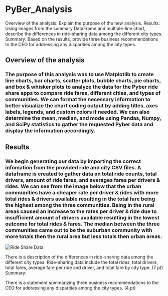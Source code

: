 # PyBer_Analysis

Overview of the analysis: Explain the purpose of the new analysis.
Results: Using images from the summary DataFrame and multiple-line chart, describe the differences in ride-sharing data among the different city types.
Summary: Based on the results, provide three business recommendations to the CEO for addressing any disparities among the city types.

## Overview of the analysis
### The purpose of this analysis was to use Matplotlib to create line charts, bar charts, scatter plots, bubble charts, pie charts, and box & whisker plots to analyze the data for the Pyber ride share apps to compare ride fares, different cities, and types of communities. We can format the necessary information to better visualize the chart coding output by adding titles, axes labels, legends, and custom colors if needed. We can also determine the mean, median, and mode using Pandas, Numpy, and SciPy statistics to gather the requested Pyber data and display the information accordingly.

## Results
### We begin generating our data by importing the correct infomation from the provided ride and city CSV files. A dataframe is created to gather data on total ride counts, total drivers, amount of ride fares, and averages fares per drivers & rides. We can see from the image below that the urban communities have a cheaper rate per driver & rides with more total rides & drivers available resulting in the total fare being the highest among the three communities. Being in the rural areas caused an increase to the rates per driver & ride due to insufficient amount of drivers available resulting in the lowest outcome for total rides & fares. The median between the three communities came out to be the suburban community with more totals then the rural area but less totals then urban areas.
![Ride Share Data](https://user-images.githubusercontent.com/118647523/212166851-20914b87-f80d-488e-a066-9851d0710955.png)

There is a description of the differences in ride-sharing data among the different city types. Ride-sharing data include the total rides, total drivers, total fares, average fare per ride and driver, and total fare by city type. (7 pt)
Summary:

There is a statement summarizing three business recommendations to the CEO for addressing any disparities among the city types. (4 pt)
